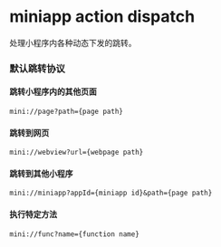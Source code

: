 # miniapp action dispatch

处理小程序内各种动态下发的跳转。

### 默认跳转协议

#### 跳转小程序内的其他页面

    mini://page?path={page path}

#### 跳转到网页

    mini://webview?url={webpage path}

#### 跳转到其他小程序

    mini://miniapp?appId={miniapp id}&path={page path}
        
#### 执行特定方法

    mini://func?name={function name}
    
    
    
    
    
